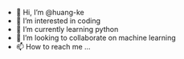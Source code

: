 - 👋 Hi, I’m @huang-ke
- 👀 I’m interested in coding
- 🌱 I’m currently learning python
- 💞️ I’m looking to collaborate on machine learning
- 📫 How to reach me ...

<!---
huang-ke/huang-ke is a ✨ special ✨ repository because its `README.md` (this file) appears on your GitHub profile.
You can click the Preview link to take a look at your changes.
--->
